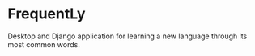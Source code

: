 # FrequentLy
Desktop and Django application for learning a new language through its most common words.
